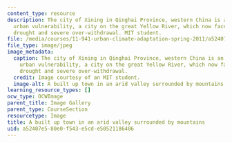 ```yaml
---
content_type: resource
description: The city of Xining in Qinghai Province, western China is an example of
  urban vulnerability, a city on the great Yellow River, which now faces long-term
  drought and severe over-withdrawal. MIT student.
file: /media/courses/11-941-urban-climate-adaptation-spring-2011/a52407e580e0f543e5cde50521186406_valley.jpg
file_type: image/jpeg
image_metadata:
  caption: The city of Xining in Qinghai Province, western China is an example of
    urban vulnerability, a city on the great Yellow River, which now faces long-term
    drought and severe over-withdrawal.
  credit: Image courtesy of an MIT student.
  image-alt: A built up town in an arid valley surrounded by mountains.
learning_resource_types: []
ocw_type: OCWImage
parent_title: Image Gallery
parent_type: CourseSection
resourcetype: Image
title: A built up town in an arid valley surrounded by mountains
uid: a52407e5-80e0-f543-e5cd-e50521186406
---
```

